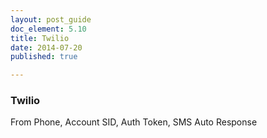 ```yaml
---
layout: post_guide
doc_element: 5.10
title: Twilio
date: 2014-07-20
published: true

---
```


### Twilio
From Phone, Account SID, Auth Token, SMS Auto Response



